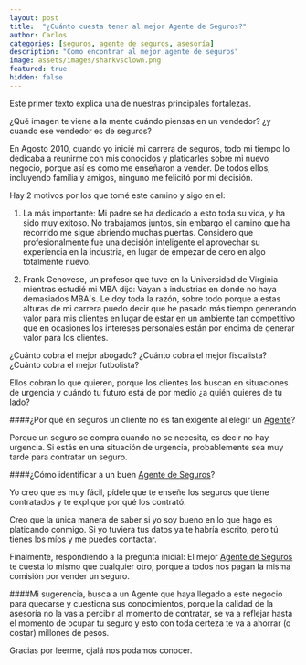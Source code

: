 ```yaml
---
layout: post
title:  "¿Cuánto cuesta tener al mejor Agente de Seguros?"
author: Carlos
categories: [seguros, agente de seguros, asesoría]
description: "Como encontrar al mejor agente de seguros"
image: assets/images/sharkvsclown.png
featured: true
hidden: false
---
```

Este primer texto explica una de nuestras principales fortalezas. 

¿Qué imagen te viene a la mente cuándo piensas en un vendedor? ¿y cuando ese vendedor es de seguros?

En Agosto 2010, cuando yo inicié mi carrera de seguros, todo mi tiempo lo dedicaba a reunirme con mis conocidos y platicarles sobre mi nuevo negocio, porque así es como me enseñaron a vender. De todos ellos, incluyendo familia y amigos, ninguno me felicitó por mi decisión.

Hay 2 motivos por los que tomé este camino y sigo en el:

1. La más importante: Mi padre se ha dedicado a esto toda su vida, y ha sido muy exitoso. No trabajamos juntos, sin embargo el camino que ha recorrido me sigue abriendo muchas puertas. Considero que profesionalmente fue una decisión inteligente el aprovechar su experiencia en la industria, en lugar de empezar de cero en algo totalmente nuevo.

2. Frank Genovese, un profesor que tuve en la Universidad de Virginia mientras estudié mi MBA dijo: Vayan a industrias en donde no haya demasiados MBA´s. Le doy toda la razón, sobre todo porque a estas alturas de mi carrera puedo decir que he pasado más tiempo generando valor para mis clientes en lugar de estar en un ambiente tan competitivo que en ocasiones los intereses personales están por encima de generar valor para los clientes.

¿Cuánto cobra el mejor abogado? ¿Cuánto cobra el mejor fiscalista? ¿Cuánto cobra el mejor futbolista?

Ellos cobran lo que quieren, porque los clientes los buscan en situaciones de urgencia y cuándo tu futuro está de por medio ¿a quién quieres de tu lado?

####¿Por qué en seguros un cliente no es tan exigente al elegir un <a href="https://explicamiseguro.com/about">Agente</a>?

Porque un seguro se compra cuando no se necesita, es decir no hay urgencia. Si estás en una situación de urgencia, probablemente sea muy tarde para contratar un seguro.

####¿Cómo identificar a un buen <a href="https://explicamiseguro.com/about">Agente de Seguros</a>?

Yo creo que es muy fácil, pídele que te enseñe los seguros que tiene contratados y te explique por qué los contrató.

Creo que la única manera de saber si yo soy bueno en lo que hago es platicando conmigo. Si yo tuviera tus datos ya te habría escrito, pero tú tienes los míos y me puedes contactar. 

Finalmente, respondiendo a la pregunta inicial: El mejor <a href="https://explicamiseguro.com/about">Agente de Seguros</a> te cuesta lo mismo que cualquier otro, porque a todos nos pagan la misma comisión por vender un seguro. 

####Mi sugerencia, busca a un Agente que haya llegado a este negocio para quedarse y cuestiona sus conocimientos, porque la calidad de la asesoría no la vas a percibir al momento de contratar, se va a reflejar hasta el momento de ocupar tu seguro y esto con toda certeza te va a ahorrar (o costar) millones de pesos.

Gracias por leerme, ojalá nos podamos conocer.
